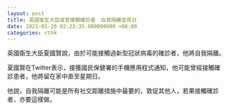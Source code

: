 ```yaml
---
layout: post
title: 英國衛生大臣或曾接觸確診者　自我隔離至周日
date: 2021-01-20 02:23:35.000000000 +08:00
categories: rthk
---
```


英國衛生大臣夏國賢說，由於可能接觸過新型冠狀病毒的確診者，他將自我隔離。

夏國賢在Twitter表示，接獲國民保健署的手機應用程式通知，他可能曾經接觸確診患者，他將留在家中直至星期日。

他說，自我隔離可能是所有社交距離措施中最要的，敦促其他人，若果接觸確診者，亦要這樣做。
